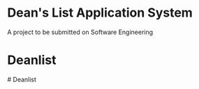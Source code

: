 # Dean's List Application System
A project to be submitted on Software Engineering
# Deanlist
#   D e a n l i s t  
 